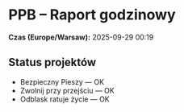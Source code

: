 # PPB – Raport godzinowy
**Czas (Europe/Warsaw):** 2025-09-29 00:19

## Status projektów
- Bezpieczny Pieszy — OK
- Zwolnij przy przejściu — OK
- Odblask ratuje życie — OK

